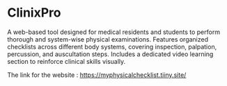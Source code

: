 # ClinixPro
A web-based tool designed for medical residents and students to perform thorough and system-wise physical examinations. Features organized checklists across different body systems, covering inspection, palpation, percussion, and auscultation steps. Includes a dedicated video learning section to reinforce clinical skills visually.

The link for the website : https://myphysicalchecklist.tiiny.site/
